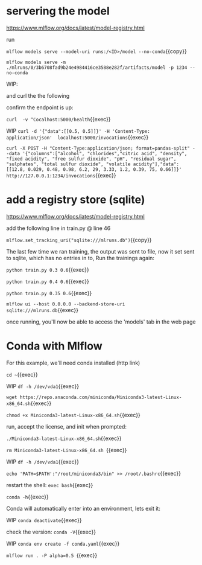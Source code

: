 
# servering the model

https://www.mlflow.org/docs/latest/model-registry.html

run

`mlflow models serve --model-uri runs:/<ID>/model --no-conda`{{copy}}

`mlflow models serve -m ./mlruns/0/3b6708fad9b24e4984416ce3588e282f/artifacts/model -p 1234 --no-conda`

WIP: 

and curl the the following

confirm the endpoint is up:

`curl  -v ^Cocalhost:5000/health`{{exec}}

WIP `curl -d '{"data":[[0.5, 0.5]]}' -H 'Content-Type: application/json'  localhost:5000/invocations`{{exec}}


`curl -X POST -H "Content-Type:application/json; format=pandas-split" --data '{"columns":["alcohol", "chlorides","citric acid", "density", "fixed acidity", "free sulfur dioxide", "pH", "residual sugar", "sulphates", "total sulfur dioxide", "volatile acidity"],"data":[[12.8, 0.029, 0.48, 0.98, 6.2, 29, 3.33, 1.2, 0.39, 75, 0.66]]}' http://127.0.0.1:1234/invocations`{{exec}}


# add a  registry store (sqlite)

https://www.mlflow.org/docs/latest/model-registry.html

add the following line in train.py @ line 46

`mlflow.set_tracking_uri("sqlite:///mlruns.db")`{{copy}}

The last few time we ran training, the output was sent to file, now it set sent to sqlite, which has no entries in to, Run the trainings again:


`python train.py 0.3 0.6`{{exec}}

`python train.py 0.4 0.6`{{exec}}

`python train.py 0.35 0.6`{{exec}}


`mlflow ui --host 0.0.0.0 --backend-store-uri sqlite:///mlruns.db`{{exec}}

once running, you'll now be able to access the 'models' tab in the web page



# Conda with Mlflow


For this example, we'll need conda installed (http link)

`cd ~`{{exec}}

WIP `df -h /dev/vda1`{{exec}}

`wget https://repo.anaconda.com/miniconda/Miniconda3-latest-Linux-x86_64.sh`{{exec}}

`chmod +x Miniconda3-latest-Linux-x86_64.sh`{{exec}}

run, accept the license, and init when prompted:

`./Miniconda3-latest-Linux-x86_64.sh`{{exec}}

`rm Miniconda3-latest-Linux-x86_64.sh `{{exec}}

WIP `df -h /dev/vda1`{{exec}}

`echo 'PATH=$PATH':"/root/miniconda3/bin" >> /root/.bashrc`{{exec}}

restart the shell: `exec bash`{{exec}}

`conda -h`{{exec}}

Conda will automatically enter into an environment, lets exit it:

WIP `conda deactivate`{{exec}}

check the version: `conda -V`{{exec}}

WIP `conda env create -f conda.yaml`{{exec}}


`mlflow run . -P alpha=0.5 `{{exec}}

